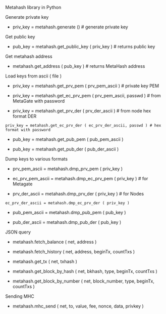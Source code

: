 Metahash library in Python

Generate private key

+    priv_key = metahash.generate () # generate private key

Get public key

+    pub_key = metahash.get_public_key ( priv_key ) # returns public key

Get metahash address

+    metahash.get_address ( pub_key ) # returns MetaHash address

Load keys from ascii ( file )

+    priv_key = metahash.get_prv_pem ( prv_pem_ascii ) # private key PEM

+    priv_key = metahash.get_ec_prv_pem ( prv_pem_ascii, passwd ) # from MetaGate with password

+    priv_key = metahash.get_prv_der ( prv_der_ascii ) # from node hex format DER

    priv_key = metahash.get_ec_prv_der ( ec_prv_der_ascii, passwd ) # hex format with password

+    pub_key = metahash.get_pub_pem ( pub_pem_ascii )

+    pub_key = metahash.get_pub_der ( pub_der_ascii )

Dump keys to various formats

+    prv_pem_ascii = metahash.dmp_prv_pem ( priv_key )

+    ec_prv_pem_ascii = metahash.dmp_ec_prv_pem ( priv_key ) # for Metagate

+    prv_der_ascii = metahash.dmp_prv_der ( priv_key ) # for Nodes

    ec_prv_der_ascii = metahash.dmp_ec_prv_der ( priv_key )

+    pub_pem_ascii = metahash.dmp_pub_pem ( pub_key )

+    pub_der_ascii = metahash.dmp_pub_der ( pub_key )

JSON query

+    metahash.fetch_balance ( net, address )

+    metahash.fetch_history ( net, address, beginTx, countTxs )

+    metahash.get_tx ( net, txhash )

+    metahash.get_block_by_hash ( net, bkhash, type, beginTx, countTxs )

+    metahash.get_block_by_number ( net, block_number, type, beginTx, countTxs )

Sending MHC

+    metahash.mhc_send ( net, to, value, fee, nonce, data, privkey )


